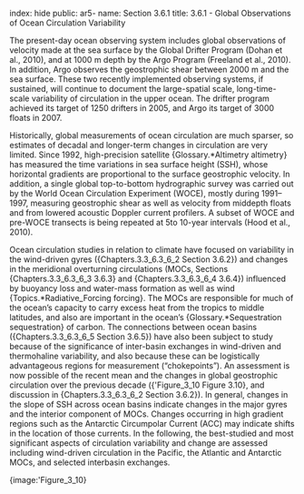 index: hide
public: ar5-
name: Section 3.6.1
title: 3.6.1 - Global Observations of Ocean Circulation Variability

The present-day ocean observing system includes global observations of velocity made at the sea surface by the Global Drifter Program (Dohan et al., 2010), and at 1000 m depth by the Argo Program (Freeland et al., 2010). In addition, Argo observes the geostrophic shear between 2000 m and the sea surface. These two recently implemented observing systems, if sustained, will continue to document the large-spatial scale, long-time-scale variability of circulation in the upper ocean. The drifter program achieved its target of 1250 drifters in 2005, and Argo its target of 3000 floats in 2007.

Historically, global measurements of ocean circulation are much sparser, so estimates of decadal and longer-term changes in circulation are very limited. Since 1992, high-precision satellite {Glossary.*Altimetry altimetry} has measured the time variations in sea surface height (SSH), whose horizontal gradients are proportional to the surface geostrophic velocity. In addition, a single global top-to-bottom hydrographic survey was carried out by the World Ocean Circulation Experiment (WOCE), mostly during 1991–1997, measuring geostrophic shear as well as velocity from middepth floats and from lowered acoustic Doppler current profilers. A subset of WOCE and pre-WOCE transects is being repeated at 5to 10-year intervals (Hood et al., 2010).

Ocean circulation studies in relation to climate have focused on variability in the wind-driven gyres ({Chapters.3.3_6.3_6_2 Section 3.6.2}) and changes in the meridional overturning circulations (MOCs, Sections {Chapters.3.3_6.3_6_3 3.6.3} and {Chapters.3.3_6.3_6_4 3.6.4}) influenced by buoyancy loss and water-mass formation as well as wind {Topics.*Radiative_Forcing forcing}. The MOCs are responsible for much of the ocean’s capacity to carry excess heat from the tropics to middle latitudes, and also are important in the ocean’s {Glossary.*Sequestration sequestration} of carbon. The connections between ocean basins ({Chapters.3.3_6.3_6_5 Section 3.6.5}) have also been subject to study because of the significance of inter-basin exchanges in wind-driven and thermohaline variability, and also because these can be logistically advantageous regions for measurement (“chokepoints”). An assessment is now possible of the recent mean and the changes in global geostrophic circulation over the previous decade ({'Figure_3_10 Figure 3.10}, and discussion in {Chapters.3.3_6.3_6_2 Section 3.6.2}). In general, changes in the slope of SSH across ocean basins indicate changes in the major gyres and the interior component of MOCs. Changes occurring in high gradient regions such as the Antarctic Circumpolar Current (ACC) may indicate shifts in the location of those currents. In the following, the best-studied and most significant aspects of circulation variability and change are assessed including wind-driven circulation in the Pacific, the Atlantic and Antarctic MOCs, and selected interbasin exchanges.

{image:'Figure_3_10}
